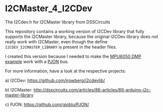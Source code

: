 # I2CMaster_4_I2CDev
The I2Cdev.h for I2CMaster library from DSSCircuits

This repository contains a working version of I2CDev library that fully supports the I2CMaster library, because the original I2CDev library does not really work with I2CMaster, even though the define `I2CDEV_I2CMASTER_LIBRARY` is present in the header files.

I created this version because I needed to make the [MPU6050 DMP example](https://github.com/jrowberg/i2cdevlib/tree/master/Arduino/MPU6050) work with a [PJON](https://github.com/gioblu/PJON/) bus.

For more information, have a look at the respective projects:

a) I2CDev: https://github.com/jrowberg/i2cdevlib/

b) I2CMaster: http://dsscircuits.com/articles/86-articles/66-arduino-i2c-master-library

c) PJON: https://github.com/gioblu/PJON/